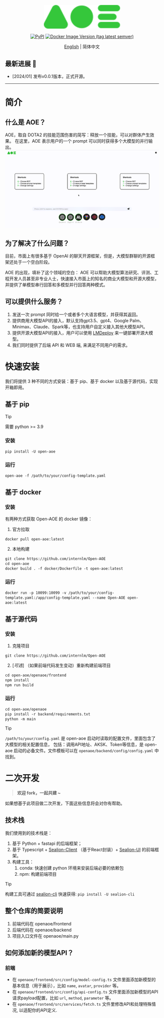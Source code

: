 <div align="center">
  <img src="_static/image/aoe-logo.svg" width="250"/>

[![PyPI](https://img.shields.io/pypi/v/Open-AOE)](https://pypi.org/project/Open-AOE)
[![Docker Image Version (tag latest semver)](https://img.shields.io/docker/v/opensealion/open-aoe?label=docker)](https://hub.docker.com/r/opensealion/open-aoe?label=docker)


[English](../README.md) | 简体中文

</div>


## 最新进展 🎉

- \[2024/01\] 发布v0.0.1版本，正式开源。

______________________________________________________________________

# 简介
## 什么是 AOE？
AOE，取自 DOTA2 的技能范围伤害的简写：释放一个技能，可以对群体产生效果。
在这里，AOE 表示用户的一个 prompt 可以同时获得多个大模型的并行输出。
![](docs/_static/gif/aoe-zh_hans.gif)


## 为了解决了什么问题？
目前，市面上有很多基于 OpenAI 的聊天开源框架，但是，大模型群聊的开源框架还处于一个空白阶段。

AOE 的出现，填补了这个领域的空白：
AOE 可以帮助大模型算法研究、评测、工程开发人员甚至非专业人士，快速接入市面上的知名的商业大模型和开源大模型， 并提供了单模型串行回答和多模型并行回答两种模式。



## 可以提供什么服务？
1. 发送一次 prompt 同时给一个或者多个大语言模型，并获得其返回。
2. 提供商用大模型API的接入，默认支持gpt3.5、gpt4、Google Palm、Minimax、Claude、Spark等，也支持用户自定义接入其他大模型API。
3. 提供开源大模型API的接入，用户可以使用 [LMDeploy](https://github.com/InternLM/lmdeploy) 来一键部署开源大模型。
4. 我们同时提供了后端 API 和 WEB 端, 来满足不同用户的需求。





# 快速安装
我们将提供 3 种不同的方式安装：基于 pip、基于 docker 以及基于源代码，实现开箱即用。

## 基于 pip
> [!TIP]
> 需要 python >= 3.9
### **安装**
```shell
pip install -U open-aoe 
```
### **运行**
```shell
open-aoe -f /path/to/your/config-template.yaml
```

## 基于 docker
### **安装**
有两种方式获取 Open-AOE 的 docker 镜像：
1. 官方拉取
```shell
docker pull open-aoe:latest
```

2. 本地构建
```shell
git clone https://github.com/internlm/Open-AOE
cd open-aoe
docker build . -f docker/Dockerfile -t open-aoe:latest
```

### **运行**
```shell
docker run -p 10099:10099 -v /path/to/your/config-template.yaml:/app/config-template.yaml --name Open-AOE open-aoe:latest
```

## 基于源代码
### **安装**
1. 克隆项目
```shell
git clone https://github.com/internlm/Open-AOE
```
2. [_可选_] （如果前端代码发生变动）重新构建前端项目 
```shell
cd open-aoe/openaoe/frontend
npm install
npm run build
```


### **运行**
```shell
cd open-aoe/openaoe
pip install -r backend/requirements.txt
python -m main
``````

> [!TIP]
> `/path/to/your/config.yaml` 是 open-aoe 启动时读取的配置文件，里面包含了大模型的相关配置信息，
> 包括：调用API地址、AKSK、Token等信息，是 open-aoe 启动的必备文件。文件模板可以在 `openaoe/backend/config/config.yaml` 中找到。

# 二次开发
> **欢迎 fork，一起共建 ~**

如果想基于此项目做二次开发，下面这些信息将会对你有帮助。


## 技术栈
我们使用到的技术栈是：
1. 基于 Python + fastapi 的后端框架； 
2. 基于 Typescript + [Sealion-Client](https://github.com/OpenSealion/sealion-client) （基于React封装）+ [Sealion-UI](https://github.com/OpenSealion/sealion-ui) 的前端框架。
3. 构建工具：
   1. conda: 快速创建 python 环境来安装后端必要的依赖包
   2. npm: 构建前端项目 

> [!TIP]
> 构建工具可通过 [sealion-cli](https://github.com/opensealion/sealion-cli) 快速获得: `pip install -U sealion-cli`


## 整个仓库的简要说明
1. 前端代码在 openaoe/frontend 
2. 后端代码在 openaoe/backend
3. 项目入口文件在 openaoe/main.py


## 如何添加新的模型API？
### 前端
- 在 `openaoe/frontend/src/config/model-config.ts` 文件里面添加新模型的基本信息（用于展示），比如 `name`, `avatar`, `provider` 等。
- 在 `openaoe/frontend/src/config/api-config.ts` 文件里面添加新模型的API请求payload配置，比如 `url`, `method`, `parameter` 等。
- 在 `openaoe/frontend/src/services/fetch.ts` 文件里修改API和处理特殊情况, 以适配你的API定义.

